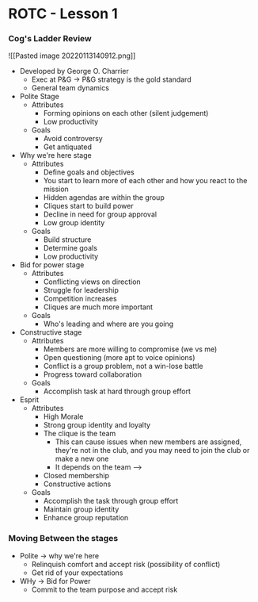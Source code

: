 # ROTC - Lesson 1

### Cog's Ladder Review
![[Pasted image 20220113140912.png]]
- Developed by George O. Charrier
	- Exec at P&G -> P&G strategy is the gold standard
	- General team dynamics
- Polite Stage
	- Attributes
		- Forming opinions on each other (silent judgement)
		- Low productivity
	- Goals
		- Avoid controversy
		- Get antiquated
- Why we're here stage
	- Attributes
		- Define goals and objectives
		- You start to learn more of each other and how you react to the mission
		- Hidden agendas are within the group
		- Cliques start to build power
		- Decline in need for group approval
		- Low group identity
	- Goals
		- Build structure
		- Determine goals
		- Low productivity
- Bid for power stage
	- Attributes
		- Conflicting views on direction
		- Struggle for leadership
		- Competition increases
		- Cliques are much more important
	- Goals
		- Who's leading and where are you going
- Constructive stage
	- Attributes
		- Members are more willing to compromise (we vs me)
		- Open questioning (more apt to voice opinions)
		- Conflict is a group problem, not a win-lose battle
		- Progress toward collaboration
	- Goals
		- Accomplish task at hard through group effort
- Esprit
	- Attributes
		- High Morale
		- Strong group identity and loyalty
		- The clique is the team
			- This can cause issues when new members are assigned, they're not in the club, and you may need to join the club or make a new one
			- It depends on the team --> 
		- Closed membership
		- Constructive actions
	- Goals
		- Accomplish the task through group effort
		- Maintain group identity
		- Enhance group reputation

### Moving Between the stages
- Polite -> why we're here
	- Relinquish comfort and accept risk (possibility of conflict)
	- Get rid of your expectations
- WHy -> Bid for Power
	- Commit to the team purpose and accept risk